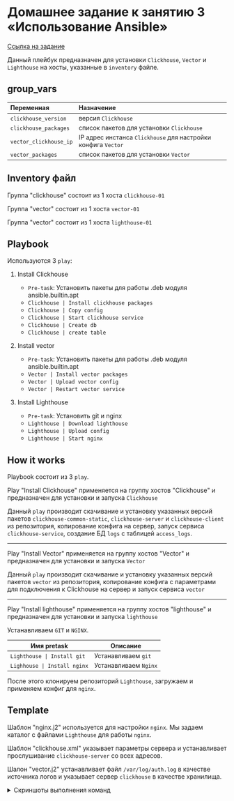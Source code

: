 # Домашнее задание к занятию 3 «Использование Ansible»

[Ссылка на задание](https://github.com/netology-code/mnt-homeworks/tree/MNT-video/08-ansible-03-yandex)

Данный плейбук предназначен для установки `Clickhouse`, `Vector` и `Lighthouse` на хосты, указанные в `inventory` файле.

## group_vars

| Переменная  | Назначение  |
|:---|:---|
| `clickhouse_version` | версия `Clickhouse` |
| `clickhouse_packages` | список пакетов для установки `Clickhouse` |
| `vector_clickhouse_ip` | IP адрес инстанса `Clickhouse` для настройки конфига `Vector` |
| `vector_packages` | список пакетов для установки `Vector` |

## Inventory файл

Группа "clickhouse" состоит из 1 хоста `clickhouse-01`

Группа "vector" состоит из 1 хоста `vector-01`

Группа "vector" состоит из 1 хоста `lighthouse-01`

## Playbook

Используются 3 `play`:

1. Install Clickhouse

    * `Pre-task`: Установить пакеты для работы .deb модуля ansible.builtin.apt
    * `Clickhouse | Install clickhouse packages`
    * `Clickhouse | Copy config`
    * `Clickhouse | Start clickhouse service`
    * `Clickhouse | Create db`
    * `Clickhouse | create table`

2. Install vector

    * `Pre-task`: Установить пакеты для работы .deb модуля ansible.builtin.apt
    * `Vector | Install vector packages`
    * `Vector | Upload vector config`
    * `Vector | Restart vector service`

3. Install Lighthouse
   
    * `Pre-task`: Установить git и nginx
    * `Lighthouse | Download lighthouse`
    * `Lighthouse | Upload config`
    * `Lighthouse | Start nginx`


## How it works

Playbook состоит из 3 `play`.

Play "Install Clickhouse" применяется на группу хостов "Clickhouse" и предназначен для установки и запуска `Clickhouse`

Данный `play` производит скачивание и установку указанных версий пакетов `clickhouse-common-static`, `clickhouse-server` и `clickhouse-client` из репозитория, копирование конфига на сервер, запуск сервиса `clickhouse-service`, создание БД `logs` с таблицей `access_logs`.

---

Play "Install Vector" применяется на группу хостов "Vector" и предназначен для установки и запуска `Vector`

Данный `play` производит скачивание и установку указанных версий пакетов `vector` из репозитория, копирование конфига с параметрами для подключения к Clickhouse на сервер и запуск сервиса `vector`

---

Play "Install lighthouse" применяется на группу хостов "lighthouse" и предназначен для установки и запуска `lighthouse`

Устанавливаем `GIT` и `NGINX`.

| Имя pretask | Описание |
|--------------|---------|
| `Lighthouse \| Install git` | Устанавливаем `git` |
| `Lighhouse \| Install nginx` | Устанавливаем `Nginx` |

После этого клонируем репозиторий `Lighthouse`, загружаем и применяем конфиг для `nginx`.

## Template

Шаблон "nginx.j2" используется для настройки `nginx`. Мы задаем каталог с файлами `Lighthouse` для работы `nginx`.

Шаблон "clickhouse.xml" указывает параметры сервера и устанавливает прослушивание `clickhouse-server` со всех адресов.

Шалон "vector.j2" устанавливает файл `/var/log/auth.log` в качестве источника логов и указывает сервер `clickhouse` в качестве хранилища.

<details>
    <summary>Скриншоты выполнения команд</summary>

`ansible-lint` ошибок не выдает.
![ansible-lint](./images/ansible-lint.png)

`--check` не может идти дальше без установки необходимых пакетов.
![check](./images/check.png)

Все задачи вы playbook выполняются без ошибок.
![diff_1](./images/diff_1.png)

Playbook идемпотентен
![diff_2](./images/diff_2.png)

</details>
